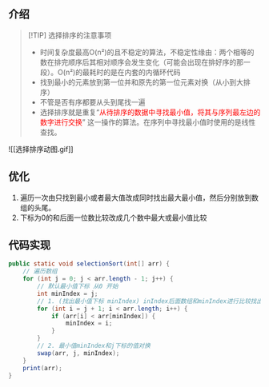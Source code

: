 ## 介绍
>[!TIP] 选择排序的注意事项
>* 时间复杂度最高O(n²)的且不稳定的算法，不稳定性缘由：两个相等的数在排完顺序后其相对顺序会发生变化（可能会出现在排好序的那一段）。O(n²)的最耗时的是在内套的内循环代码
>* 找到最小的元素放到第一位并和原先的第一位元素对换（从小到大排序）
>* 不管是否有序都要从头到尾找一遍
>* 选择排序就是重复“<font color = red>从待排序的数据中寻找最小值，将其与序列最左边的数字进行交换</font>” 这一操作的算法。在序列中寻找最小值时使用的是线性查找。

![[选择排序动图.gif]]

## 优化
1. 遍历一次由只找到最小或者最大值改成同时找出最大最小值，然后分别放到数组的头尾。
2. 下标为0的和后面一位数比较改成几个数中最大或最小值比较

## 代码实现
```java
public static void selectionSort(int[] arr) {  
    // 遍历数组  
    for (int j = 0; j < arr.length - 1; j++) {  
        // 默认最小值下标 从0 开始  
        int minIndex = j;  
        // 1. (找出最小值下标 minIndex) inIndex后面数组和minIndex进行比较找出最小值下标并赋值给minIndex  
        for (int i = j + 1; i < arr.length; i++) {  
            if (arr[i] < arr[minIndex]) {  
                minIndex = i;  
            }  
        }  
        // 2. 最小值minIndex和j下标的值对换  
        swap(arr, j, minIndex);  
    }  
    print(arr);  
}
```

